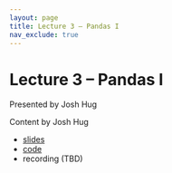 ```yaml
---
layout: page
title: Lecture 3 – Pandas I
nav_exclude: true
---
```


# Lecture 3 – Pandas I

Presented by Josh Hug

Content by Josh Hug

- [slides](https://docs.google.com/presentation/d/1pvgbzNQl-ktWPZSVeXICCMKTE0JvuKyx7HcA04B0uB0/edit?usp=sharing)
- [code](https://data100.datahub.berkeley.edu/hub/user-redirect/git-pull?repo=https%3A%2F%2Fgithub.com%2FDS-100%2Fsp22&urlpath=lab%2Ftree%2Fsp22%2Flec%2Flec03&branch=main)
- recording (TBD)



<!--A reminder – the right column of the table below contains _Quick Checks_. These are **not** required but suggested to help you check your understanding.

<table>
<colgroup>
<col style="width: 25%" />
<col style="width: 25%" />
<col style="width: 25%" />
</colgroup>
<thead>
<tr class="header">
<th></th>
<th>Video</th>
<th>Quick Check</th>
</tr>
</thead>
<tbody>
<tr>
<td><strong>3.1</strong> <br> Random Variables.</td>
<td><iframe width="300" height="300" height src="https://www.youtube.com/embed/yukhgQWUHB4" frameborder="0" allow="accelerometer; autoplay; encrypted-media; gyroscope; picture-in-picture" allowfullscreen></iframe></td>
<td><a href="https://forms.gle/QtJxqVGaCnHwwUjU8" target="\_blank">3.1</a></td>
</tr>
<tr>
<td><strong>3.2</strong> <br> Distributions.</td>
<td><iframe width="300" height="300" height src="https://www.youtube.com/embed/TcQ_Topz6Ko" frameborder="0" allow="accelerometer; autoplay; encrypted-media; gyroscope; picture-in-picture" allowfullscreen></iframe></td>
<td><a href="https://forms.gle/V2ub1gXQeKoZJViRA" target="\_blank">3.2</a></td>
</tr>
<tr>
<td><strong>3.3</strong> <br> Defining the Bernoulli and binomial distributions. </td>
<td><iframe width="300" height="500" height src="https://www.youtube.com/embed/11b4jvtX1vY" frameborder="0" allow="accelerometer; autoplay; encrypted-media; gyroscope; picture-in-picture" allowfullscreen></iframe></td>
<td><a href="https://forms.gle/kU43cnNkoPdjnBpdA" target="\_blank">3.3</a></td>
</tr>
<tr>
<td><strong>3.4</strong> <br> Equality.</td>
<td><iframe width="300" height="300" height src="https://www.youtube.com/embed/udC-RcO2A5w" frameborder="0" allow="accelerometer; autoplay; encrypted-media; gyroscope; picture-in-picture" allowfullscreen></iframe></td>
<td><a href="https://forms.gle/u8JiMMvBGeaZBN3R6" target="\_blank">3.4</a></td>
</tr>
<tr>
<td><strong>3.5</strong> <br> Expectation.</td>
<td><iframe width="300" height="300" height src="https://www.youtube.com/embed/Z97I9H0z8bo" frameborder="0" allow="accelerometer; autoplay; encrypted-media; gyroscope; picture-in-picture" allowfullscreen></iframe></td>
<td><a href="https://forms.gle/RtbaEQakfSwcamWQA" target="\_blank">3.5</a></td>
</tr>
<tr>
<td><strong>3.6</strong> <br> Summary.</td>
<td><iframe width="300" height="300" height src="https://www.youtube.com/embed/wXOBc6qO3YU" frameborder="0" allow="accelerometer; autoplay; encrypted-media; gyroscope; picture-in-picture" allowfullscreen></iframe></td>
<td>N/A</td>
</tr>
-->